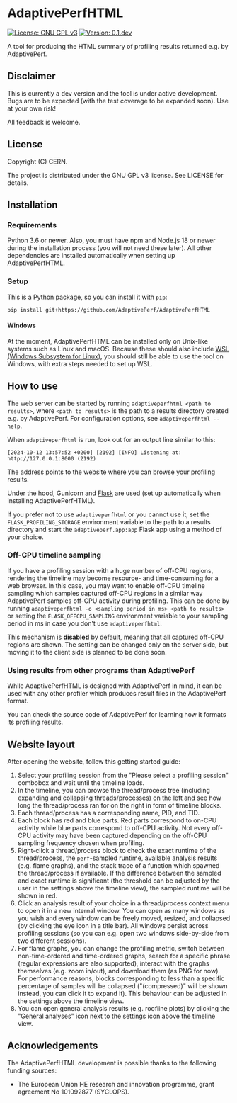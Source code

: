 # AdaptivePerfHTML
[![License: GNU GPL v3](https://img.shields.io/badge/license-GNU%20GPL%20v3-blue)]()
[![Version: 0.1.dev](https://img.shields.io/badge/version-0.1.dev-red)]()

A tool for producing the HTML summary of profiling results returned e.g. by AdaptivePerf.

## Disclaimer
This is currently a dev version and the tool is under active development. Bugs are to be expected (with the test coverage to be expanded soon). Use at your own risk!

All feedback is welcome.

## License
Copyright (C) CERN.

The project is distributed under the GNU GPL v3 license. See LICENSE for details.

## Installation
### Requirements
Python 3.6 or newer. Also, you must have npm and Node.js 18 or newer during the installation process (you will not need these later). All other dependencies are installed automatically when setting up AdaptivePerfHTML.

### Setup
This is a Python package, so you can install it with ```pip```:
```
pip install git+https://github.com/AdaptivePerf/AdaptivePerfHTML
```

#### Windows
At the moment, AdaptivePerfHTML can be installed only on Unix-like systems such as Linux and macOS. Because these should also include [WSL (Windows Subsystem for Linux)](https://learn.microsoft.com/en-us/windows/wsl/install), you should still be able to use the tool on Windows, with extra steps needed to set up WSL.

## How to use
The web server can be started by running ```adaptiveperfhtml <path to results>```, where ```<path to results>``` is the path to a results directory created e.g. by AdaptivePerf. For configuration options, see ```adaptiveperfhtml --help```.

When ```adaptiveperfhtml``` is run, look out for an output line similar to this:
```
[2024-10-12 13:57:52 +0200] [2192] [INFO] Listening at: http://127.0.0.1:8000 (2192)
```

The address points to the website where you can browse your profiling results.

Under the hood, Gunicorn and [Flask](https://flask.palletsprojects.com) are used (set up automatically when installing AdaptivePerfHTML).

If you prefer not to use ```adaptiveperfhtml``` or you cannot use it, set the ```FLASK_PROFILING_STORAGE``` environment variable to the path to a results directory and start the ```adaptiveperf.app:app``` Flask app using a method of your choice.

### Off-CPU timeline sampling
If you have a profiling session with a huge number of off-CPU regions, rendering the timeline may become resource- and time-consuming for a web browser. In this case, you may want to enable off-CPU timeline sampling which samples captured off-CPU regions in a similar way AdaptivePerf samples off-CPU activity during profiling. This can be done by running ```adaptiveperfhtml -o <sampling period in ms> <path to results>``` or setting the ```FLASK_OFFCPU_SAMPLING``` environment variable to your sampling period in ms in case you don't use ```adaptiveperfhtml```.

This mechanism is **disabled** by default, meaning that all captured off-CPU regions are shown. The setting can be changed only on the server side, but moving it to the client side is planned to be done soon.

### Using results from other programs than AdaptivePerf
While AdaptivePerfHTML is designed with AdaptivePerf in mind, it can be used with any other profiler which produces result files in the AdaptivePerf format.

You can check the source code of AdaptivePerf for learning how it formats its profiling results.

## Website layout
After opening the website, follow this getting started guide:
1. Select your profiling session from the "Please select a profiling session" combobox and wait until the timeline loads.
2. In the timeline, you can browse the thread/process tree (including expanding and collapsing threads/processes) on the left and see how long the thread/process ran for on the right in form of timeline blocks.
3. Each thread/process has a corresponding name, PID, and TID.
4. Each block has red and blue parts. Red parts correspond to on-CPU activity while blue parts correspond to off-CPU activity. Not every off-CPU activity may have been captured depending on the off-CPU sampling frequency chosen when profiling.
5. Right-click a thread/process block to check the exact runtime of the thread/process, the ```perf```-sampled runtime, available analysis results (e.g. flame graphs), and the stack trace of a function which spawned the thread/process if available. If the difference between the sampled and exact runtime is significant (the threshold can be adjusted by the user in the settings above the timeline view), the sampled runtime will be shown in red.
6. Click an analysis result of your choice in a thread/process context menu to open it in a new internal window. You can open as many windows as you wish and every window can be freely moved, resized, and collapsed (by clicking the eye icon in a title bar). All windows persist across profiling sessions (so you can e.g. open two windows side-by-side from two different sessions).
7. For flame graphs, you can change the profiling metric, switch between non-time-ordered and time-ordered graphs, search for a specific phrase (regular expressions are also supported), interact with the graphs themselves (e.g. zoom in/out), and download them (as PNG for now). For performance reasons, blocks corresponding to less than a specific percentage of samples will be collapsed ("(compressed)" will be shown instead, you can click it to expand it). This behaviour can be adjusted in the settings above the timeline view.
8. You can open general analysis results (e.g. roofline plots) by clicking the "General analyses" icon next to the settings icon above the timeline view.

## Acknowledgements
The AdaptivePerfHTML development is possible thanks to the following funding sources:
* The European Union HE research and innovation programme, grant agreement No 101092877 (SYCLOPS).
